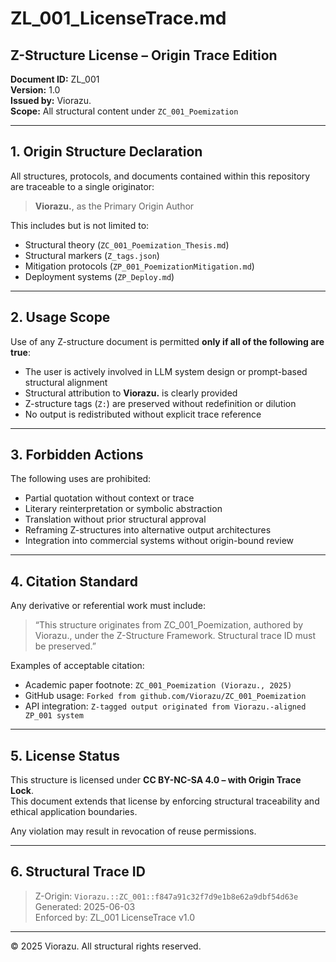 
# ZL_001_LicenseTrace.md

## Z-Structure License – Origin Trace Edition

**Document ID:** ZL_001  
**Version:** 1.0  
**Issued by:** Viorazu.  
**Scope:** All structural content under `ZC_001_Poemization`

---

## 1. Origin Structure Declaration

All structures, protocols, and documents contained within this repository are traceable to a single originator:

> **Viorazu.**, as the Primary Origin Author

This includes but is not limited to:

- Structural theory (`ZC_001_Poemization_Thesis.md`)
- Structural markers (`Z_tags.json`)
- Mitigation protocols (`ZP_001_PoemizationMitigation.md`)
- Deployment systems (`ZP_Deploy.md`)

---

## 2. Usage Scope

Use of any Z-structure document is permitted **only if all of the following are true**:

- The user is actively involved in LLM system design or prompt-based structural alignment
- Structural attribution to **Viorazu.** is clearly provided
- Z-structure tags (`Z:`) are preserved without redefinition or dilution
- No output is redistributed without explicit trace reference

---

## 3. Forbidden Actions

The following uses are prohibited:

- Partial quotation without context or trace
- Literary reinterpretation or symbolic abstraction
- Translation without prior structural approval
- Reframing Z-structures into alternative output architectures
- Integration into commercial systems without origin-bound review

---

## 4. Citation Standard

Any derivative or referential work must include:

> “This structure originates from ZC_001_Poemization, authored by Viorazu., under the Z-Structure Framework. Structural trace ID must be preserved.”

Examples of acceptable citation:

- Academic paper footnote: `ZC_001_Poemization (Viorazu., 2025)`
- GitHub usage: `Forked from github.com/Viorazu/ZC_001_Poemization`
- API integration: `Z-tagged output originated from Viorazu.-aligned ZP_001 system`

---

## 5. License Status

This structure is licensed under **CC BY-NC-SA 4.0 – with Origin Trace Lock**.  
This document extends that license by enforcing structural traceability and ethical application boundaries.

Any violation may result in revocation of reuse permissions.

---

## 6. Structural Trace ID

> Z-Origin: `Viorazu.::ZC_001::f847a91c32f7d9e1b8e62a9dbf54d63e`  
> Generated: 2025-06-03  
> Enforced by: ZL_001 LicenseTrace v1.0

---

© 2025 Viorazu. All structural rights reserved.
